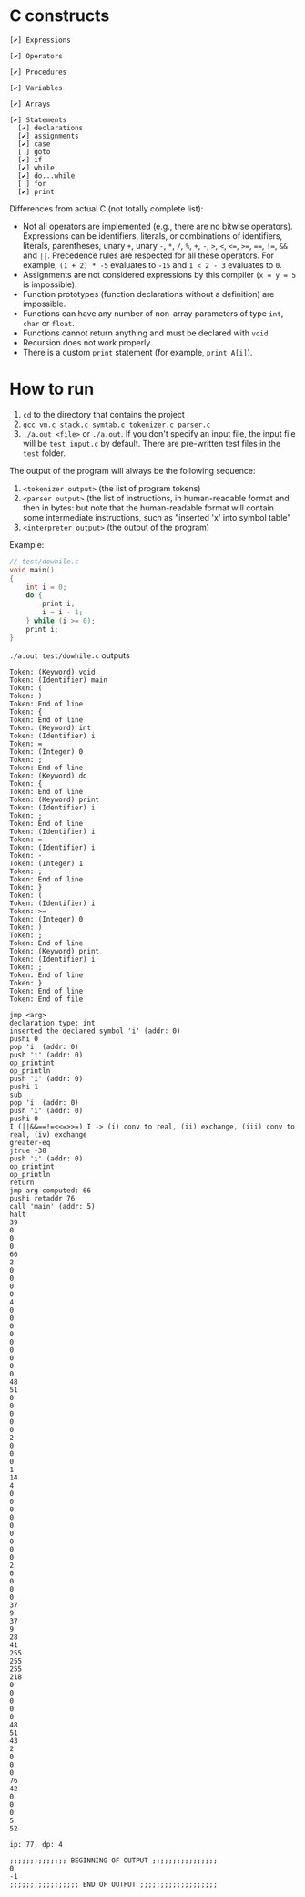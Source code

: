 # C constructs

```
[✔] Expressions

[✔] Operators

[✔] Procedures

[✔] Variables

[✔] Arrays

[✔] Statements
  [✔] declarations
  [✔] assignments
  [✔] case
  [ ] goto 
  [✔] if
  [✔] while
  [✔] do...while
  [ ] for
  [✔] print
```

Differences from actual C (not totally complete list):
+ Not all operators are implemented (e.g., there are no bitwise operators). Expressions can be identifiers, literals, or combinations of identifiers, literals, parentheses, unary `+`, unary `-`, `*`, `/`, `%`, `+`, `-`, `>`, `<`, `<=`, `>=`, `==`, `!=`, `&&` and `||`. Precedence rules are respected for all these operators. For example, `(1 + 2) * -5` evaluates to `-15` and `1 < 2 - 3` evaluates to `0`.
+ Assignments are not considered expressions by this compiler (`x = y = 5` is impossible).
+ Function prototypes (function declarations without a definition) are impossible.
+ Functions can have any number of non-array parameters of type `int`, `char` or `float`.
+ Functions cannot return anything and must be declared with `void`.
+ Recursion does not work properly.
+ There is a custom `print` statement (for example, `print A[i]`).

# How to run
1. `cd` to the directory that contains the project
1. `gcc vm.c stack.c symtab.c tokenizer.c parser.c`
1. `./a.out <file>` or `./a.out`. If you don't specify an input file, the input file will be `test_input.c` by default. There are pre-written test files in the `test` folder.

The output of the program will always be the following sequence:
1. `<tokenizer output>` (the list of program tokens)
1. `<parser output>` (the list of instructions, in human-readable format and then in bytes: but note that the human-readable format will contain some intermediate instructions, such as "inserted 'x' into symbol table"
1. `<interpreter output>` (the output of the program)

Example: 

```c
// test/dowhile.c
void main()
{
    int i = 0;
    do {
        print i;
        i = i - 1;
    } while (i >= 0);
    print i;
}
```

`./a.out test/dowhile.c` outputs

```console
Token: (Keyword) void
Token: (Identifier) main
Token: (
Token: )
Token: End of line
Token: {
Token: End of line
Token: (Keyword) int
Token: (Identifier) i
Token: =
Token: (Integer) 0
Token: ;
Token: End of line
Token: (Keyword) do
Token: {
Token: End of line
Token: (Keyword) print
Token: (Identifier) i
Token: ;
Token: End of line
Token: (Identifier) i
Token: =
Token: (Identifier) i
Token: -
Token: (Integer) 1
Token: ;
Token: End of line
Token: }
Token: (
Token: (Identifier) i
Token: >=
Token: (Integer) 0
Token: )
Token: ;
Token: End of line
Token: (Keyword) print
Token: (Identifier) i
Token: ;
Token: End of line
Token: }
Token: End of line
Token: End of file
```

```console
jmp <arg>
declaration type: int
inserted the declared symbol 'i' (addr: 0)
pushi 0
pop 'i' (addr: 0)
push 'i' (addr: 0)
op_printint
op_println
push 'i' (addr: 0)
pushi 1
sub
pop 'i' (addr: 0)
push 'i' (addr: 0)
pushi 0
I (||&&==!=<<=>>=) I -> (i) conv to real, (ii) exchange, (iii) conv to real, (iv) exchange
greater-eq
jtrue -38
push 'i' (addr: 0)
op_printint
op_println
return
jmp arg computed: 66
pushi retaddr 76
call 'main' (addr: 5)
halt
39
0
0
0
66
2
0
0
0
0
4
0
0
0
0
0
0
0
0
0
48
51
0
0
0
0
0
2
0
0
0
1
14
4
0
0
0
0
0
0
0
0
0
2
0
0
0
0
37
9
37
9
28
41
255
255
255
218
0
0
0
0
0
48
51
43
2
0
0
0
76
42
0
0
0
5
52

ip: 77, dp: 4
```

```console
;;;;;;;;;;;;;; BEGINNING OF OUTPUT ;;;;;;;;;;;;;;;;
0
-1
;;;;;;;;;;;;;;;;; END OF OUTPUT ;;;;;;;;;;;;;;;;;;;
```
